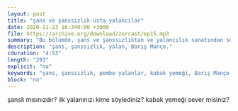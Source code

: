 ```yaml
---
layout: post
title: "şans ve şanssızlık-usta yalancılar"
date: 2020-11-23 16:340:00 +3000
file: https://archive.org/download/zorcast/ep15.mp3
summary: "Bu bölümde, şans ve şanssızlıktan ve yalancılık sanatından söz ediyoruz"
description: "şans, şanssızlık, yalan, Barış Manço."
cduration: "4:53" 
length: "293"
explicit: "no" 
keywords: "şans, şanssızlık, pembe yalanlar, kabak yemeği, Barış Manço, komedi, podcast"
block: "no" 
---
```




şanslı mısınızdır? ilk yalanınızı kime söylediniz? kabak yemeği sever misiniz?